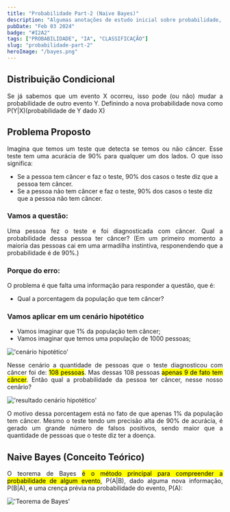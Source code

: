 ```yaml
---
title: "Probabilidade Part-2 (Naive Bayes)"
description: "Algumas anotações de estudo inicial sobre probabilidade, Naive Bayes: Como funciona esse algoritimo de classificação."
pubDate: "Feb 03 2024"
badge: "#I2A2"
tags: ["PROBABILIDADE", "IA", "CLASSIFICAÇÃO"]
slug: "probabilidade-part-2"
heroImage: "/bayes.png"
---
```


<h2>Distribuição Condicional</h2>

<p style="text-align: justify">
    Se já sabemos que um evento X ocorreu, isso pode (ou não) mudar a probabilidade de outro evento Y.
    Definindo a nova probabilidade nova como P(Y|X)(probabilidade de Y dado X)
</p>

<h2>Problema Proposto</h2>

<p style="text-align: justify">
    Imagina que temos um teste que detecta se temos ou não câncer. Esse teste tem uma acurácia de 90% para qualquer um dos lados.
    O que isso significa:
    <ul>
        <li>Se a pessoa tem câncer e faz o teste, 90% dos casos o teste diz que a pessoa tem câncer.</li>
        <li>Se a pessoa não tem câncer e faz o teste, 90% dos casos o teste diz que a pessoa não tem câncer.</li>
    </ul>
</p>

<h3>Vamos a questão:</h3>

<p style="text-align: justify">
    Uma pessoa fez o teste e foi diagnosticada com câncer. Qual a probabilidade dessa pessoa ter câncer? (Em um primeiro momento a maioria das pessoas cai em uma armadilha instintiva, responendendo que a probabilidade é de 90%.)
</p>

<h3>Porque do erro:</h3>

<p style="text-align: justify">
    O problema é que falta uma informação para responder a questão, que é:
    <ul>
        <li>Qual a porcentagem da população que tem câncer?</li>
    </ul>
</p>

<h3>Vamos aplicar em um cenário hipotético</h3>

- Vamos imaginar que 1% da população tem câncer;
- Vamos imaginar que temos uma população de 1000 pessoas;

!['cenário hipotético'](https://henriquesilva.dev/draw-01.jpeg "cenário hipotético")

<p style="text-align: justify">
    Nesse cenário a quantidade de pessoas que o teste diagnosticou com câncer foi de:
    <mark>108 pessoas</mark>.
    Mas dessas 108 pessoas <mark>apenas 9 de fato tem câncer</mark>.
    Então qual a probabilidade da pessoa ter câncer, nesse nosso cenârio?
</p>

!['resultado cenário hipotético'](https://henriquesilva.dev/prob-part2-img2.jpeg "resultado cenário hipotético")

<p style="text-align: justify">
    O motivo dessa porcentagem está no fato de que apenas 1% da população tem câncer.
    Mesmo o teste tendo um precisão alta de 90% de acurácia, é gerado um grande número de falsos positivos, sendo maior que a quantidade de pessoas que o teste diz ter a doença.
</p>

<h2>Naive Bayes (Conceito Teórico)</h2>

<p style="text-align: justify">
    O teorema de Bayes <mark>é o método principal para compreender a probabilidade de algum evento</mark>, P(A|B), dado alguma nova informação, P(B|A), e uma crença prévia na probabilidade do evento, P(A):
</p>

!['Teorema de Bayes'](https://henriquesilva.dev/naive-bayes.jpeg "Teorema de Bayes")


